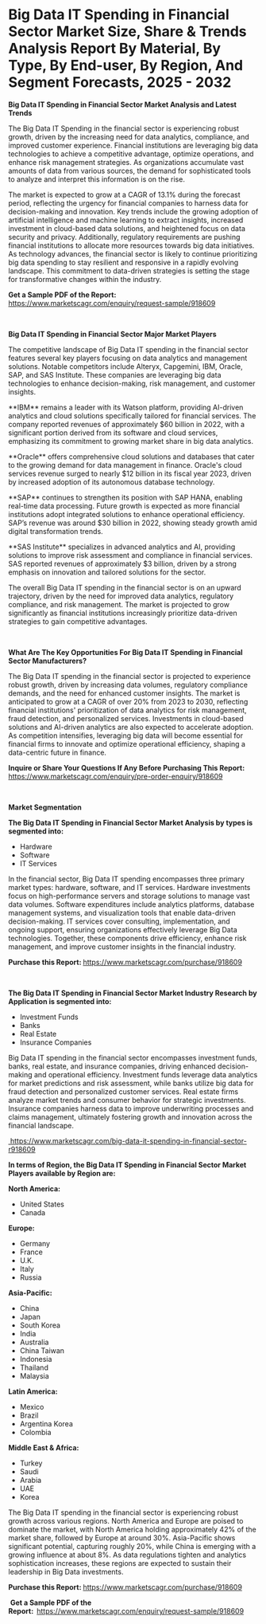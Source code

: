 <p><h1>Big Data IT Spending in Financial Sector Market Size, Share & Trends Analysis Report By Material, By Type, By End-user, By Region, And Segment Forecasts, 2025 - 2032</h1></p><p><strong>Big Data IT Spending in Financial Sector Market Analysis and Latest Trends</strong></p>
<p><p>The Big Data IT Spending in the financial sector is experiencing robust growth, driven by the increasing need for data analytics, compliance, and improved customer experience. Financial institutions are leveraging big data technologies to achieve a competitive advantage, optimize operations, and enhance risk management strategies. As organizations accumulate vast amounts of data from various sources, the demand for sophisticated tools to analyze and interpret this information is on the rise.</p><p>The market is expected to grow at a CAGR of 13.1% during the forecast period, reflecting the urgency for financial companies to harness data for decision-making and innovation. Key trends include the growing adoption of artificial intelligence and machine learning to extract insights, increased investment in cloud-based data solutions, and heightened focus on data security and privacy. Additionally, regulatory requirements are pushing financial institutions to allocate more resources towards big data initiatives. As technology advances, the financial sector is likely to continue prioritizing big data spending to stay resilient and responsive in a rapidly evolving landscape. This commitment to data-driven strategies is setting the stage for transformative changes within the industry.</p></p>
<p><strong>Get a Sample PDF of the Report:&nbsp;</strong> <a href="https://www.marketscagr.com/enquiry/request-sample/918609?utm_campaign=2383&utm_medium=2&utm_source=Github&utm_content=ia&utm_term=18042025&utm_id=big-data-it-spending-in-financial-sector">https://www.marketscagr.com/enquiry/request-sample/918609</a></p>
<p>&nbsp;</p>
<p><strong>Big Data IT Spending in Financial Sector Major Market Players</strong></p>
<p><p>The competitive landscape of Big Data IT spending in the financial sector features several key players focusing on data analytics and management solutions. Notable competitors include Alteryx, Capgemini, IBM, Oracle, SAP, and SAS Institute. These companies are leveraging big data technologies to enhance decision-making, risk management, and customer insights.</p><p>**IBM** remains a leader with its Watson platform, providing AI-driven analytics and cloud solutions specifically tailored for financial services. The company reported revenues of approximately $60 billion in 2022, with a significant portion derived from its software and cloud services, emphasizing its commitment to growing market share in big data analytics.</p><p>**Oracle** offers comprehensive cloud solutions and databases that cater to the growing demand for data management in finance. Oracle's cloud services revenue surged to nearly $12 billion in its fiscal year 2023, driven by increased adoption of its autonomous database technology.</p><p>**SAP** continues to strengthen its position with SAP HANA, enabling real-time data processing. Future growth is expected as more financial institutions adopt integrated solutions to enhance operational efficiency. SAP’s revenue was around $30 billion in 2022, showing steady growth amid digital transformation trends.</p><p>**SAS Institute** specializes in advanced analytics and AI, providing solutions to improve risk assessment and compliance in financial services. SAS reported revenues of approximately $3 billion, driven by a strong emphasis on innovation and tailored solutions for the sector.</p><p>The overall Big Data IT spending in the financial sector is on an upward trajectory, driven by the need for improved data analytics, regulatory compliance, and risk management. The market is projected to grow significantly as financial institutions increasingly prioritize data-driven strategies to gain competitive advantages.</p></p>
<p>&nbsp;</p>
<p><strong>What Are The Key Opportunities For Big Data IT Spending in Financial Sector Manufacturers?</strong></p>
<p><p>The Big Data IT spending in the financial sector is projected to experience robust growth, driven by increasing data volumes, regulatory compliance demands, and the need for enhanced customer insights. The market is anticipated to grow at a CAGR of over 20% from 2023 to 2030, reflecting financial institutions' prioritization of data analytics for risk management, fraud detection, and personalized services. Investments in cloud-based solutions and AI-driven analytics are also expected to accelerate adoption. As competition intensifies, leveraging big data will become essential for financial firms to innovate and optimize operational efficiency, shaping a data-centric future in finance.</p></p>
<p><strong>Inquire or Share Your Questions If Any Before Purchasing This Report:</strong> <a href="https://www.marketscagr.com/enquiry/pre-order-enquiry/918609?utm_campaign=2383&utm_medium=2&utm_source=Github&utm_content=ia&utm_term=18042025&utm_id=big-data-it-spending-in-financial-sector">https://www.marketscagr.com/enquiry/pre-order-enquiry/918609</a></p>
<p>&nbsp;</p>
<p><strong>Market Segmentation</strong></p>
<p><strong>The Big Data IT Spending in Financial Sector Market Analysis by types is segmented into:</strong></p>
<p><ul><li>Hardware</li><li>Software</li><li>IT Services</li></ul></p>
<p><p>In the financial sector, Big Data IT spending encompasses three primary market types: hardware, software, and IT services. Hardware investments focus on high-performance servers and storage solutions to manage vast data volumes. Software expenditures include analytics platforms, database management systems, and visualization tools that enable data-driven decision-making. IT services cover consulting, implementation, and ongoing support, ensuring organizations effectively leverage Big Data technologies. Together, these components drive efficiency, enhance risk management, and improve customer insights in the financial industry.</p></p>
<p><strong>Purchase this Report:&nbsp;</strong><a href="https://www.marketscagr.com/purchase/918609?utm_campaign=2383&utm_medium=2&utm_source=Github&utm_content=ia&utm_term=18042025&utm_id=big-data-it-spending-in-financial-sector">https://www.marketscagr.com/purchase/918609</a></p>
<p>&nbsp;</p>
<p><strong>The Big Data IT Spending in Financial Sector Market Industry Research by Application is segmented into:</strong></p>
<p><ul><li>Investment Funds</li><li>Banks</li><li>Real Estate</li><li>Insurance Companies</li></ul></p>
<p><p>Big Data IT spending in the financial sector encompasses investment funds, banks, real estate, and insurance companies, driving enhanced decision-making and operational efficiency. Investment funds leverage data analytics for market predictions and risk assessment, while banks utilize big data for fraud detection and personalized customer services. Real estate firms analyze market trends and consumer behavior for strategic investments. Insurance companies harness data to improve underwriting processes and claims management, ultimately fostering growth and innovation across the financial landscape.</p></p>
<p><a href="https://www.marketscagr.com/big-data-it-spending-in-financial-sector-r918609?utm_campaign=2383&utm_medium=2&utm_source=Github&utm_content=ia&utm_term=18042025&utm_id=big-data-it-spending-in-financial-sector">&nbsp;https://www.marketscagr.com/big-data-it-spending-in-financial-sector-r918609</a></p>
<p><strong>In terms of Region, the Big Data IT Spending in Financial Sector Market Players available by Region are:</strong></p>
<p>
    <p> <strong> North America: </strong>
        <ul>
            <li>United States</li>
            <li>Canada</li>
        </ul>
        </p> 
    <p> <strong> Europe: </strong>
        <ul>
            <li>Germany</li>
            <li>France</li>
            <li>U.K.</li>
            <li>Italy</li>
            <li>Russia</li>
        </ul>
        </p> 
    <p> <strong> Asia-Pacific: </strong>
        <ul>
            <li>China</li>
            <li>Japan</li>
            <li>South Korea</li>
            <li>India</li>
            <li>Australia</li>
            <li>China Taiwan</li>
            <li>Indonesia</li>
            <li>Thailand</li>
            <li>Malaysia</li>
        </ul>
        </p> 
    <p> <strong> Latin America: </strong>
        <ul>
            <li>Mexico</li>
            <li>Brazil</li>
            <li>Argentina Korea</li>
            <li>Colombia</li>
        </ul>
        </p> 
    <p> <strong> Middle East & Africa: </strong>
        <ul>
            <li>Turkey</li>
            <li>Saudi</li>
            <li>Arabia</li>
            <li>UAE</li>
            <li>Korea</li>
        </ul>
    </p>
    </p>
<p><p>The Big Data IT spending in the financial sector is experiencing robust growth across various regions. North America and Europe are poised to dominate the market, with North America holding approximately 42% of the market share, followed by Europe at around 30%. Asia-Pacific shows significant potential, capturing roughly 20%, while China is emerging with a growing influence at about 8%. As data regulations tighten and analytics sophistication increases, these regions are expected to sustain their leadership in Big Data investments.</p></p>
<p><strong>Purchase this Report: </strong><a href="https://www.marketscagr.com/purchase/918609?utm_campaign=2383&utm_medium=2&utm_source=Github&utm_content=ia&utm_term=18042025&utm_id=big-data-it-spending-in-financial-sector">https://www.marketscagr.com/purchase/918609</a></p>
<p>&nbsp;<strong>Get a Sample PDF of the Report:&nbsp;&nbsp;</strong><a href="https://www.marketscagr.com/enquiry/request-sample/918609?utm_campaign=2383&utm_medium=2&utm_source=Github&utm_content=ia&utm_term=18042025&utm_id=big-data-it-spending-in-financial-sector">https://www.marketscagr.com/enquiry/request-sample/918609</a></p>
<p><strong></strong></p>
<p><p></p><p></p><p></p></p>
